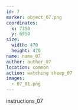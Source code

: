 ```yaml
---
id: 7
marker: object_07.png
coordinates:
  x: 7350
  y: 6950
size:
  width: 470
  height: 470
name: name_07
author: author_07
location: common
action: watching sheep_07
images:
  - 07_01.png
---
```


instructions_07
